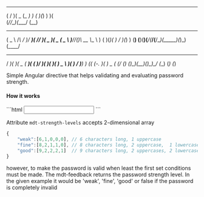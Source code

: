  __  __  ____  ____ 
(  \/  )(  _ \(_  _)
 )    (  )(_) ) )(  
(_/\/\_)(____/ (__) 
 ____   __    ___  ___  _    _  _____  ____  ____  
(  _ \ /__\  / __)/ __)( \/\/ )(  _  )(  _ \(  _ \ 
 )___//(__)\ \__ \\__ \ )    (  )(_)(  )   / )(_) )
(__) (__)(__)(___/(___/(__/\__)(_____)(_)\_)(____/ 
 ___  ____  ____  ____  _  _  ___  ____  _   _ 
/ __)(_  _)(  _ \( ___)( \( )/ __)(_  _)( )_( )
\__ \  )(   )   / )__)  )  (( (_-.  )(   ) _ ( 
(___/ (__) (_)\_)(____)(_)\_)\___/ (__) (_) (_)

Simple Angular directive that helps validating and evaluating 
password strength.

<h4>How it works</h4>
```html
<input ng-model="password" name="password" type="password" required
       mdt-password-strength
       mdt-feedback="validationResult_material"
       mdt-strength-levels='{"weak":[6,1,0,0,0],"fine":[8,2,1,1,0],"strong":[9,2,2,2,1],"unbreakable":[12,2,2,2,2]}'
/>
```

Attribute `mdt-strength-levels` accepts 2-dimensional array
```javascript
{
    "weak":[6,1,0,0,0], // 6 characters long, 1 uppercase
    "fine":[8,2,1,1,0], // 8 characters long, 2 uppercase,  1 lowercase,  1 digit
    "good":[9,2,2,2,1]  // 9 characters long, 2 uppercases, 2 lowercases, 2 digits, 1 scpecial character
}
```
however, to make the password is valid when least the first set conditions must be made.
The mdt-feedback returns the password strength level. In the given example it 
would be 'weak', 'fine', 'good' or false if the password is completely invalid



                        
                        
                        
                        

